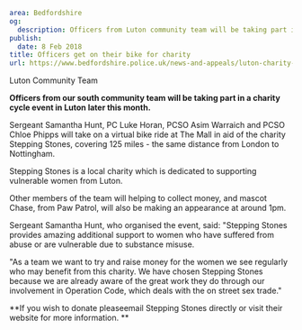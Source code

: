 ```yaml
area: Bedfordshire
og:
  description: Officers from Luton community team will be taking part in a charity cycle event in Luton later this month.
publish:
  date: 8 Feb 2018
title: Officers get on their bike for charity
url: https://www.bedfordshire.police.uk/news-and-appeals/luton-charity-steppingstones-feb18
```

Luton Community Team

**Officers from our south community team will be taking part in a charity cycle event in Luton later this month.**

Sergeant Samantha Hunt, PC Luke Horan, PCSO Asim Warraich and PCSO Chloe Phipps will take on a virtual bike ride at The Mall in aid of the charity Stepping Stones, covering 125 miles - the same distance from London to Nottingham.

Stepping Stones is a local charity which is dedicated to supporting vulnerable women from Luton.

Other members of the team will helping to collect money, and mascot Chase, from Paw Patrol, will also be making an appearance at around 1pm.

Sergeant Samantha Hunt, who organised the event, said: "Stepping Stones provides amazing additional support to women who have suffered from abuse or are vulnerable due to substance misuse.

"As a team we want to try and raise money for the women we see regularly who may benefit from this charity. We have chosen Stepping Stones because we are already aware of the great work they do through our involvement in Operation Code, which deals with the on street sex trade."

**If you wish to donate pleaseemail Stepping Stones directly or visit their website for more information. **
